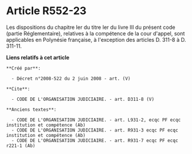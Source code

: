 # Article R552-23

Les dispositions du chapitre Ier du titre Ier du livre III du présent code (partie Réglementaire), relatives à la compétence
de la cour d'appel, sont applicables en Polynésie française, à l'exception des articles D. 311-8 à D. 311-11.

**Liens relatifs à cet article**

	**Créé par**:

	  - Décret n°2008-522 du 2 juin 2008 - art. (V)

	**Cite**:

	  - CODE DE L'ORGANISATION JUDICIAIRE. - art. D311-8 (V)

	**Anciens textes**:

	  - CODE DE L'ORGANISATION JUDICIAIRE. - art. L931-2, ecqc PF ecqc institution et compétence (Ab)
	  - CODE DE L'ORGANISATION JUDICIAIRE. - art. R931-3 ecqc PF ecqc institution et compétence (Ab)
	  - CODE DE L'ORGANISATION JUDICIAIRE. - art. R931-7 ecqc PF ecqc r221-1 (Ab)
